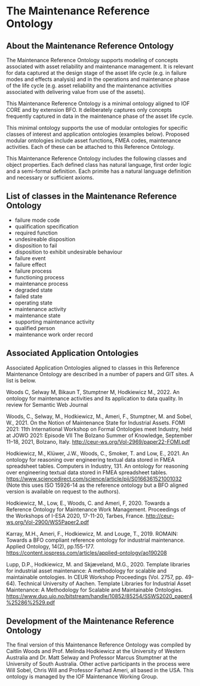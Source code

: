 # The Maintenance Reference Ontology

## About the Maintenance Reference Ontology

The Maintenance Reference Ontology supports modeling of concepts associated with asset reliability and maintenance management. It is relevant for data captured at the design stage of the asset life cycle (e.g. in failure modes and effects analysis) and in the operations and maintenance phase of the life cycle (e.g. asset reliability and the maintenance activities associated with delivering value from use of the assets).

This Maintenance Reference Ontology is a minimal ontology aligned to IOF CORE and by extension BFO. It deliberately captures only concepts frequently captured in data in the maintenance phase of the asset life cycle. 

This minimal ontology supports the use of modular ontologies for specific classes of interest and application ontologies (examples below). Proposed modular ontologies include asset functions, FMEA codes, maintenance activities. Each of these can be attached to this Reference Ontology. 

This Maintenance Reference Ontology includes the following classes and object properties. Each defined class has natural language, first order logic and a semi-formal definition. Each primite has a natural language definition and necessary or sufficient axioms.

## List of classes in the Maintenance Reference Ontology

- failure mode code
- qualification specification
- required function
- undesireable disposition
- disposition to fail
- disposition to exhibit undesirable behaviour
- failure event
- failure effect
- failure process
- functioning process
- maintenance process
- degraded state
- failed state
- operating state
- maintenance activity
- maintenance state
- supporting maintenance activity
- qualified person
- maintenance work order record


## Associated Application Ontologies 

Associated Application Ontologies aligned to classes in this Reference Maintenance Ontology are described in a number of papers and GIT sites. A list is below.

Woods C, Selway M, Bikaun T, Stumptner M, Hodkiewicz M., 2022. An ontology for maintenance activities and its application to data quality. In review for Semantic Web Journal

Woods, C., Selway, M., Hodkiewicz, M., Ameri, F., Stumptner, M. and Sobel, W., 2021. On the Notion of Maintenance State for Industrial Assets. FOMI 2021: 11th International Workshop on Formal Ontologies meet Industry, held at JOWO 2021: Episode VII The Bolzano Summer of Knowledge, September 11–18, 2021, Bolzano, Italy. http://ceur-ws.org/Vol-2969/paper22-FOMI.pdf

Hodkiewicz, M., Klüwer, J.W., Woods, C., Smoker, T. and Low, E., 2021. An ontology for reasoning over engineering textual data stored in FMEA spreadsheet tables. Computers in Industry, 131. An ontology for reasoning over engineering textual data stored in FMEA spreadsheet tables. https://www.sciencedirect.com/science/article/pii/S0166361521001032
(Note this uses ISO 15926-14 as the reference ontology but a BFO aligned version is available on request to the authors).

Hodkiewicz, M., Low, E., Woods, C. and Ameri, F, 2020. Towards a Reference Ontology for Maintenance Work Management. Proceedings of the Workshops of I-ESA 2020, 17-11-20, Tarbes, France. http://ceur-ws.org/Vol-2900/WS5Paper2.pdf

Karray, M.H., Ameri, F., Hodkiewicz, M. and Louge, T., 2019. ROMAIN: Towards a BFO compliant reference ontology for industrial maintenance. Applied Ontology, 14(2), pp.155-177. https://content.iospress.com/articles/applied-ontology/ao190208  

Lupp, D.P., Hodkiewicz, M. and Skjæveland, M.G., 2020. Template libraries for industrial asset maintenance: A methodology for scalable and maintainable ontologies. In CEUR Workshop Proceedings (Vol. 2757, pp. 49-64). Technical University of Aachen. Template Libraries for Industrial Asset Maintenance: A Methodology for Scalable and Maintainable Ontologies. https://www.duo.uio.no/bitstream/handle/10852/85254/SSWS2020_paper4%25286%2529.pdf 

## Development of the Maintenance Reference Ontology

The final version of this Maintenance Reference Ontology was compiled by Caitlin Woods and Prof. Melinda Hodkiewicz at the University of Western Australia and Dr. Matt Selway and Professor Marcus Stumptner at the University of South Australia. Other active participants in the process were Will Sobel, Chris Will and Professor Farhad Ameri, all based in the USA. This ontology is managed by the IOF Maintenance Working Group.